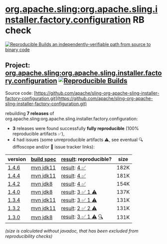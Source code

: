 [org.apache.sling:org.apache.sling.installer.factory.configuration](https://central.sonatype.com/artifact/org.apache.sling/org.apache.sling.installer.factory.configuration/versions) RB check
=======

[![Reproducible Builds](https://reproducible-builds.org/images/logos/rb.svg) an independently-verifiable path from source to binary code](https://reproducible-builds.org/)

## Project: [org.apache.sling:org.apache.sling.installer.factory.configuration](https://central.sonatype.com/artifact/org.apache.sling/org.apache.sling.installer.factory.configuration/versions) [![Reproducible Builds](https://img.shields.io/endpoint?url=https://raw.githubusercontent.com/jvm-repo-rebuild/reproducible-central/master/content/org/apache/sling/org.apache.sling.installer.factory.configuration/badge.json)](https://github.com/jvm-repo-rebuild/reproducible-central/blob/master/content/org/apache/sling/org.apache.sling.installer.factory.configuration/README.md)

Source code: [https://github.com/apache/sling-org-apache-sling-installer-factory-configuration.git](https://github.com/apache/sling-org-apache-sling-installer-factory-configuration.git)

rebuilding **7 releases** of org.apache.sling:org.apache.sling.installer.factory.configuration:
- **3** releases were found successfully **fully reproducible** (100% reproducible artifacts :white_check_mark:),
- 4 had issues (some unreproducible artifacts :warning:, see eventual :mag: diffoscope and/or :memo: issue tracker links):

| version | [build spec](/BUILDSPEC.md) | [result](https://reproducible-builds.org/docs/jvm/): reproducible? | size |
| -- | --------- | ------ | -- |
| [1.4.6](https://central.sonatype.com/artifact/org.apache.sling/org.apache.sling.installer.factory.configuration/1.4.6/pom) | [mvn jdk11](org.apache.sling.installer.factory.configuration-1.4.6.buildspec) | [result](org.apache.sling.installer.factory.configuration-1.4.6.buildinfo): [4 :white_check_mark: ](org.apache.sling.installer.factory.configuration-1.4.6.buildcompare) | 182K |
| [1.4.4](https://central.sonatype.com/artifact/org.apache.sling/org.apache.sling.installer.factory.configuration/1.4.4/pom) | [mvn jdk11](org.apache.sling.installer.factory.configuration-1.4.4.buildspec) | [result](org.apache.sling.installer.factory.configuration-1.4.4.buildinfo): [4 :white_check_mark: ](org.apache.sling.installer.factory.configuration-1.4.4.buildcompare) | 181K |
| [1.4.2](https://central.sonatype.com/artifact/org.apache.sling/org.apache.sling.installer.factory.configuration/1.4.2/pom) | [mvn jdk8](org.apache.sling.installer.factory.configuration-1.4.2.buildspec) | [result](org.apache.sling.installer.factory.configuration-1.4.2.buildinfo): [4 :white_check_mark: ](org.apache.sling.installer.factory.configuration-1.4.2.buildcompare) | 154K |
| [1.4.0](https://central.sonatype.com/artifact/org.apache.sling/org.apache.sling.installer.factory.configuration/1.4.0/pom) | [mvn jdk8](org.apache.sling.installer.factory.configuration-1.4.0.buildspec) | [result](org.apache.sling.installer.factory.configuration-1.4.0.buildinfo): [3 :white_check_mark:  1 :warning:](org.apache.sling.installer.factory.configuration-1.4.0.buildcompare) | 137K |
| [1.3.4](https://central.sonatype.com/artifact/org.apache.sling/org.apache.sling.installer.factory.configuration/1.3.4/pom) | [mvn jdk11](org.apache.sling.installer.factory.configuration-1.3.4.buildspec) | [result](org.apache.sling.installer.factory.configuration-1.3.4.buildinfo): [3 :white_check_mark:  1 :warning:](org.apache.sling.installer.factory.configuration-1.3.4.buildcompare) | 131K |
| [1.3.2](https://central.sonatype.com/artifact/org.apache.sling/org.apache.sling.installer.factory.configuration/1.3.2/pom) | [mvn jdk11](org.apache.sling.installer.factory.configuration-1.3.2.buildspec) | [result](org.apache.sling.installer.factory.configuration-1.3.2.buildinfo): [2 :white_check_mark:  2 :warning:](org.apache.sling.installer.factory.configuration-1.3.2.buildcompare) | 131K |
| [1.3.0](https://central.sonatype.com/artifact/org.apache.sling/org.apache.sling.installer.factory.configuration/1.3.0/pom) | [mvn jdk8](org.apache.sling.installer.factory.configuration-1.3.0.buildspec) | [result](org.apache.sling.installer.factory.configuration-1.3.0.buildinfo): [3 :white_check_mark:  1 :warning:](org.apache.sling.installer.factory.configuration-1.3.0.buildcompare) [:mag:](org.apache.sling.installer.factory.configuration-1.3.0.diffoscope) | 131K |

<i>(size is calculated without javadoc, that has been excluded from reproducibility checks)</i>
